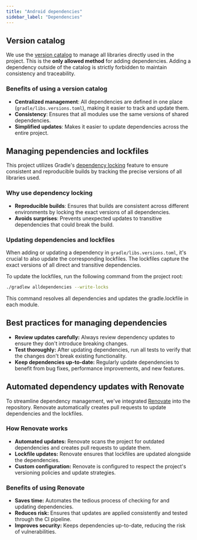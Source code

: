 ```yaml
---
title: "Android dependencies"
sidebar_label: "Dependencies"
---
```


## Version catalog

We use the [version catalog](https://docs.gradle.org/current/userguide/version_catalogs.html) to manage all libraries directly used in the project. This is the **only allowed method** for adding dependencies. Adding a dependency outside of the catalog is strictly forbidden to maintain consistency and traceability.

### Benefits of using a version catalog

- **Centralized management**: All dependencies are defined in one place (`gradle/libs.versions.toml`), making it easier to track and update them.
- **Consistency**: Ensures that all modules use the same versions of shared dependencies.
- **Simplified updates**: Makes it easier to update dependencies across the entire project.

## Managing pependencies and lockfiles

This project utilizes Gradle's [dependency locking](https://docs.gradle.org/current/userguide/dependency_locking.html) feature to ensure consistent and reproducible builds by tracking the precise versions of all libraries used.

### Why use dependency locking

- **Reproducible builds**: Ensures that builds are consistent across different environments by locking the exact versions of all dependencies.
- **Avoids surprises**: Prevents unexpected updates to transitive dependencies that could break the build.

### Updating dependencies and lockfiles

When adding or updating a dependency in `gradle/libs.versions.toml`, it's crucial to also update the corresponding lockfiles. The lockfiles capture the exact versions of all direct and transitive dependencies.

To update the lockfiles, run the following command from the project root:

```bash
./gradlew alldependencies --write-locks
```

This command resolves all dependencies and updates the gradle.lockfile in each module.

## Best practices for managing dependencies

- **Review updates carefully:** Always review dependency updates to ensure they don't introduce breaking changes.
- **Test thoroughly:** After updating dependencies, run all tests to verify that the changes don't break existing functionality.
- **Keep dependencies up-to-date:** Regularly update dependencies to benefit from bug fixes, performance improvements, and new features.

## Automated dependency updates with Renovate

To streamline dependency management, we've integrated [Renovate](https://docs.renovatebot.com/) into the repository. Renovate automatically creates pull requests to update dependencies and the lockfiles.

### How Renovate works

- **Automated updates:** Renovate scans the project for outdated dependencies and creates pull requests to update them.
- **Lockfile updates:** Renovate ensures that lockfiles are updated alongside the dependencies.
- **Custom configuration:** Renovate is configured to respect the project's versioning policies and update strategies.

### Benefits of using Renovate

- **Saves time:** Automates the tedious process of checking for and updating dependencies.
- **Reduces risk:** Ensures that updates are applied consistently and tested through the CI pipeline.
- **Improves security:** Keeps dependencies up-to-date, reducing the risk of vulnerabilities.
